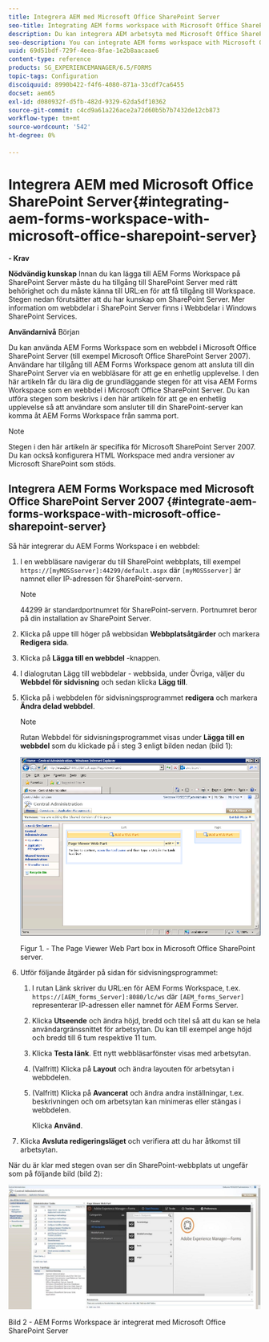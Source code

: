 ```yaml
---
title: Integrera AEM med Microsoft Office SharePoint Server
seo-title: Integrating AEM forms workspace with Microsoft Office SharePoint Server
description: Du kan integrera AEM arbetsyta med Microsoft Office SharePoint Server.
seo-description: You can integrate AEM forms workspace with Microsoft Office SharePoint Server.
uuid: 69d51bdf-729f-4eea-8fae-1e2b8aacaae6
content-type: reference
products: SG_EXPERIENCEMANAGER/6.5/FORMS
topic-tags: Configuration
discoiquuid: 8990b422-f4f6-4080-871a-33cdf7ca6455
docset: aem65
exl-id: d080932f-d5fb-482d-9329-62da5df10362
source-git-commit: c4cd9a61a226ace2a72d60b5b7b7432de12cb873
workflow-type: tm+mt
source-wordcount: '542'
ht-degree: 0%

---
```


# Integrera AEM med Microsoft Office SharePoint Server{#integrating-aem-forms-workspace-with-microsoft-office-sharepoint-server}

**- Krav**

**Nödvändig kunskap**
Innan du kan lägga till AEM Forms Workspace på SharePoint Server måste du ha tillgång till SharePoint Server med rätt behörighet och du måste känna till URL:en för att få tillgång till Workspace. Stegen nedan förutsätter att du har kunskap om SharePoint Server. Mer information om webbdelar i SharePoint Server finns i Webbdelar i Windows SharePoint Services.

**Användarnivå**
Början

Du kan använda AEM Forms Workspace som en webbdel i Microsoft Office SharePoint Server (till exempel Microsoft Office SharePoint Server 2007). Användare har tillgång till AEM Forms Workspace genom att ansluta till din SharePoint Server via en webbläsare för att ge en enhetlig upplevelse. I den här artikeln får du lära dig de grundläggande stegen för att visa AEM Forms Workspace som en webbdel i Microsoft Office SharePoint Server. Du kan utföra stegen som beskrivs i den här artikeln för att ge en enhetlig upplevelse så att användare som ansluter till din SharePoint-server kan komma åt AEM Forms Workspace från samma port.

>[!NOTE]
>
>Stegen i den här artikeln är specifika för Microsoft SharePoint Server 2007. Du kan också konfigurera HTML Workspace med andra versioner av Microsoft SharePoint som stöds.

## Integrera AEM Forms Workspace med Microsoft Office SharePoint Server 2007 {#integrate-aem-forms-workspace-with-microsoft-office-sharepoint-server}

Så här integrerar du AEM Forms Workspace i en webbdel:

1. I en webbläsare navigerar du till SharePoint webbplats, till exempel `https://[myMOSSserver]:44299/default.aspx` där `[myMOSSserver]` är namnet eller IP-adressen för SharePoint-servern.

   >[!NOTE]
   >
   >44299 är standardportnumret för SharePoint-servern. Portnumret beror på din installation av SharePoint Server.

1. Klicka på uppe till höger på webbsidan **Webbplatsåtgärder** och markera **Redigera sida**.
1. Klicka på **Lägga till en webbdel** -knappen.
1. I dialogrutan Lägg till webbdelar - webbsida, under Övriga, väljer du **Webbdel för sidvisning** och sedan klicka **Lägg till**.
1. Klicka på i webbdelen för sidvisningsprogrammet **redigera** och markera **Ändra delad webbdel**.

   >[!NOTE]
   >
   >Rutan Webbdel för sidvisningsprogrammet visas under **Lägga till en webbdel** som du klickade på i steg 3 enligt bilden nedan (bild 1):

   ![Sidvisningsprogramwebbdelen i Microsoft Office SharePoint-servern.](assets/page-viewer-web-part-box-in-microsoft-office-sharepoint-server.png)

   Figur 1. - The Page Viewer Web Part box in Microsoft Office SharePoint server.

1. Utför följande åtgärder på sidan för sidvisningsprogrammet:

   1. I rutan Länk skriver du URL:en för AEM Forms Workspace, t.ex. `https://[AEM_forms_Server]:8080/lc/ws` där `[AEM_forms_Server]` representerar IP-adressen eller namnet för AEM Forms Server.
   1. Klicka **Utseende** och ändra höjd, bredd och titel så att du kan se hela användargränssnittet för arbetsytan. Du kan till exempel ange höjd och bredd till 6 tum respektive 11 tum.
   1. Klicka **Testa länk**. Ett nytt webbläsarfönster visas med arbetsytan.
   1. (Valfritt) Klicka på **Layout** och ändra layouten för arbetsytan i webbdelen.
   1. (Valfritt) Klicka på **Avancerat** och ändra andra inställningar, t.ex. beskrivningen och om arbetsytan kan minimeras eller stängas i webbdelen.

      Klicka **Använd**.

1. Klicka **Avsluta redigeringsläget** och verifiera att du har åtkomst till arbetsytan.

När du är klar med stegen ovan ser din SharePoint-webbplats ut ungefär som på följande bild (bild 2):

![AEM Forms Workspace integrerat med Microsoft Office SharePoint Server](assets/aem-forms-workspace.jpg)

Bild 2 - AEM Forms Workspace är integrerat med Microsoft Office SharePoint Server

